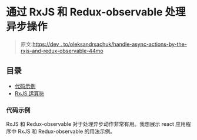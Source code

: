# 通过 RxJS 和 Redux-observable 处理异步操作

> 原文:[https://dev . to/oleksandrsachuk/handle-async-actions-by-the-rxjs-and-redux-observable-44mo](https://dev.to/oleksandrsachuk/handle-async-actions-by-the-rxjs-and-redux-observable-44mo)

## [](#table-of-contents)目录

*   [代码示例](#code-example)
*   [RxJS 运算符](#RxJS-operators)

### [](#code-example)代码示例

RxJS 和 Redux-observable 对于处理异步动作非常有用。我想展示 react 应用程序中 RxJS 和 Redux-observable 的用法示例。